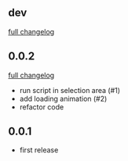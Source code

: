 ## dev
[full changelog](http://github.com/sue445/gaerminal/compare/0.0.2...develop)

## 0.0.2
[full changelog](http://github.com/sue445/gaerminal/compare/0.0.1...0.0.2)

* run script in selection area (#1)
* add loading animation (#2)
* refactor code

## 0.0.1
* first release